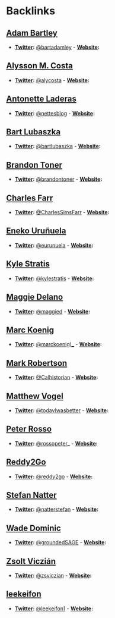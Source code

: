 
# Backlinks
## [Adam Bartley](<Adam Bartley.md>)
- **[Twitter](<Twitter.md>):** [@bartadamley](https://twitter.com/bartadamley) 
        - **[Website](<Website.md>):**

## [Alysson M. Costa](<Alysson M. Costa.md>)
- **[Twitter](<Twitter.md>):** [@alycosta](https://www.twitter.com/alycosta) 
        - **[Website](<Website.md>):**

## [Antonette Laderas](<Antonette Laderas.md>)
- **[Twitter](<Twitter.md>):** [@nettesblog](https://twitter.com/nettesblog)
        - **[Website](<Website.md>):**

## [Bart Lubaszka](<Bart Lubaszka.md>)
- **[Twitter](<Twitter.md>):** [@bartlubaszka](https://www.twitter.com/bartlubaszka) 
        - **[Website](<Website.md>):**

## [Brandon Toner](<Brandon Toner.md>)
- **[Twitter](<Twitter.md>):** [@brandontoner](https://twitter.com/brandontoner)
        - **[Website](<Website.md>):**

## [Charles Farr](<Charles Farr.md>)
- **[Twitter](<Twitter.md>):** [@CharlesSimsFarr](https://twitter.com/CharlesSimsFarr)
        - **[Website](<Website.md>):**

## [Eneko Uruñuela](<Eneko Uruñuela.md>)
- **[Twitter](<Twitter.md>):** [@eurunuela](https://twitter.com/eurunuela)
        - **[Website](<Website.md>):**

## [Kyle Stratis](<Kyle Stratis.md>)
- **[Twitter](<Twitter.md>):** [@kylestratis](https://twitter.com/kylestratis)
        - **[Website](<Website.md>):**

## [Maggie Delano](<Maggie Delano.md>)
- **[Twitter](<Twitter.md>):** [@maggied](https://twitter.com/maggied)
        - **[Website](<Website.md>):**

## [Marc Koenig](<Marc Koenig.md>)
- **[Twitter](<Twitter.md>):** [@marckoenig)_](https://twitter.com/marcKoenig_)
        - **[Website](<Website.md>):**

## [Mark Robertson](<Mark Robertson.md>)
- **[Twitter](<Twitter.md>):** [@Calhistorian](https://www.twitter.com/calhistorian) 
        - **[Website](<Website.md>):**

## [Matthew Vogel](<Matthew Vogel.md>)
- **[Twitter](<Twitter.md>):** [@todayIwasbetter](https://twitter.com/todayIwasbetter)
        - **[Website](<Website.md>):**

## [Peter Rosso](<Peter Rosso.md>)
- **[Twitter](<Twitter.md>):** [@rossopeter_](https://twitter.com/rossopeter_)
        - **[Website](<Website.md>):**

## [Reddy2Go](<Reddy2Go.md>)
- **[Twitter](<Twitter.md>):** [@reddy2go](https://twitter.com/reddy2go)
        - **[Website](<Website.md>):**

## [Stefan Natter](<Stefan Natter.md>)
- **[Twitter](<Twitter.md>):** [@natterstefan](https://www.twitter.com/natterstefan) 
        - **[Website](<Website.md>):**

## [Wade Dominic](<Wade Dominic.md>)
- **[Twitter](<Twitter.md>):** [@groundedSAGE](https://twitter.com/groundedSAGE)
        - **[Website](<Website.md>):**

## [Zsolt Viczián](<Zsolt Viczián.md>)
- **[Twitter](<Twitter.md>):** [@zsviczian](https://twitter.com/zsviczian)
        - **[Website](<Website.md>):**

## [leekeifon](<leekeifon.md>)
- **[Twitter](<Twitter.md>):** [@leekeifon1](https://twitter.com/leekeifon1)
        - **[Website](<Website.md>):**

